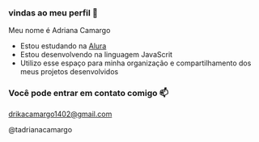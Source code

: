  ### vindas ao meu perfil 💙

Meu nome é Adriana Camargo 

- Estou estudando na [Alura](https://www.alura.com.br)
- Estou desenvolvendo na linguagem JavaScrit
- Utilizo esse espaço para minha organização e compartilhamento dos meus projetos desenvolvidos

### Você pode entrar em contato comigo 📫

drikacamargo1402@gmail.com

@tadrianacamargo 
